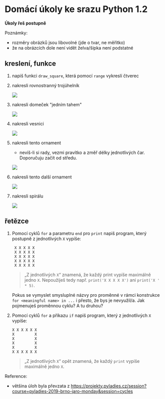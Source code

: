 # Domácí úkoly ke srazu Python 1.2

**Úkoly řeš postupně**

Poznámky:
- rozměry obrázků jsou libovolné (jde o tvar, ne měřítko)
- že na obrázcích dole není vidět želva/šipka není podstatné

## kreslení, funkce
1. napiš funkci `draw_square`, která pomocí `range` vykreslí čtverec
1. nakresli rovnostranný trojúhelník
   
   ![](https://projekty.pyladies.cz/static/tasks/handout3a_images/03_trojuhelnik.png)
1. nakresli domeček "jedním tahem"

   ![](https://projekty.pyladies.cz/static/tasks/handout3a_images/04_domecek.png)

1. nakresli vesnici

   ![](https://projekty.pyladies.cz/static/tasks/handout3a_images/05_vesnice.png)
1. nakresli tento ornament
   - nevíš-li si rady, vezmi pravítko a změř délky jednotlivých čar. Doporučuju začít od středu.
   
   ![](https://projekty.pyladies.cz/static/tasks/handout3a_images/10_ornament.png)
1. nakresli tento další ornament
   
   ![](https://projekty.pyladies.cz/static/tasks/handout3a_images/11_ornament.png)

1. nakresli spirálu

   ![](https://projekty.pyladies.cz/static/tasks/handout3a_images/12_spirala.png)

## řetězce

1. Pomocí cyklů `for` a parametru `end` pro `print` napiš program, který postupně z jednotlivých `X` vypíše:

   ```
    X X X X X
    X X X X X
    X X X X X
    X X X X X
    X X X X X
    ```
   > „Z jednotlivých `X`“ znamená, že každý print vypíše maximálně jedno `X`. Nepoužiješ tedy např. `print('X X X X X')` ani `print('X ' * 5)`.

   Pokus se vymyslet smysluplné názvy pro proměnné v rámci konstrukce `for <meaningful name> in ...` i přesto, že bys je nevyužil/a. Jak pojmenuješ proměnnou cyklu? A tu druhou?

1. Pomocí cyklů `for` a příkazu `if` napiš program, který z jednotlivých `X` vypíše:
    ```
    X X X X X X
    X         X
    X         X
    X         X
    X         X
    X X X X X X
    ```

    > „Z jednotlivých `X`“ opět znamená, že každý `print` vypíše maximálně jedno `X`.


Reference:
- většina úloh byla převzata z https://projekty.pyladies.cz/session?course=pyladies-2019-brno-jaro-monday&session=cycles
